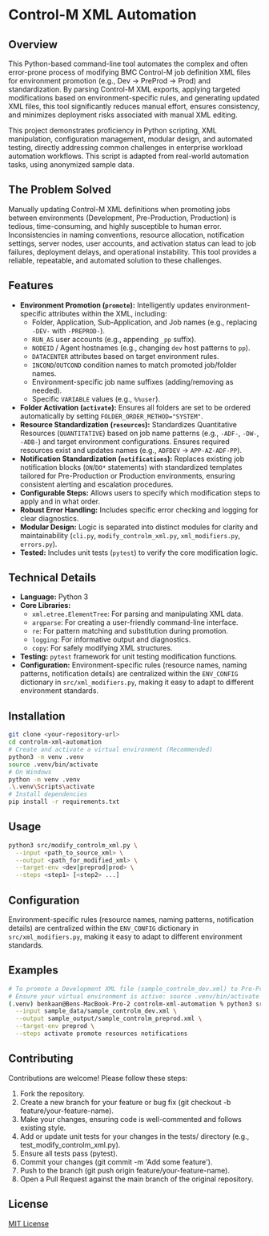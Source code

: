 # Control-M XML Automation

## Overview

This Python-based command-line tool automates the complex and often error-prone process of modifying BMC Control-M job definition XML files for environment promotion (e.g., Dev -> PreProd -> Prod) and standardization. By parsing Control-M XML exports, applying targeted modifications based on environment-specific rules, and generating updated XML files, this tool significantly reduces manual effort, ensures consistency, and minimizes deployment risks associated with manual XML editing.

This project demonstrates proficiency in Python scripting, XML manipulation, configuration management, modular design, and automated testing, directly addressing common challenges in enterprise workload automation workflows. This script is adapted from real-world automation tasks, using anonymized sample data.

## The Problem Solved

Manually updating Control-M XML definitions when promoting jobs between environments (Development, Pre-Production, Production) is tedious, time-consuming, and highly susceptible to human error. Inconsistencies in naming conventions, resource allocation, notification settings, server nodes, user accounts, and activation status can lead to job failures, deployment delays, and operational instability. This tool provides a reliable, repeatable, and automated solution to these challenges.

## Features

- **Environment Promotion (`promote`):** Intelligently updates environment-specific attributes within the XML, including:
  - Folder, Application, Sub-Application, and Job names (e.g., replacing `-DEV-` with `-PREPROD-`).
  - `RUN_AS` user accounts (e.g., appending `_pp` suffix).
  - `NODEID` / Agent hostnames (e.g., changing `dev` host patterns to `pp`).
  - `DATACENTER` attributes based on target environment rules.
  - `INCOND`/`OUTCOND` condition names to match promoted job/folder names.
  - Environment-specific job name suffixes (adding/removing as needed).
  - Specific `VARIABLE` values (e.g., `%%user`).
- **Folder Activation (`activate`):** Ensures all folders are set to be ordered automatically by setting `FOLDER_ORDER_METHOD="SYSTEM"`.
- **Resource Standardization (`resources`):** Standardizes Quantitative Resources (`QUANTITATIVE`) based on job name patterns (e.g., `-ADF-`, `-DW-`, `-ADB-`) and target environment configurations. Ensures required resources exist and updates names (e.g., `ADFDEV` -> `APP-AZ-ADF-PP`).
- **Notification Standardization (`notifications`):** Replaces existing job notification blocks (`ON`/`DO*` statements) with standardized templates tailored for Pre-Production or Production environments, ensuring consistent alerting and escalation procedures.
- **Configurable Steps:** Allows users to specify which modification steps to apply and in what order.
- **Robust Error Handling:** Includes specific error checking and logging for clear diagnostics.
- **Modular Design:** Logic is separated into distinct modules for clarity and maintainability (`cli.py`, `modify_controlm_xml.py`, `xml_modifiers.py`, `errors.py`).
- **Tested:** Includes unit tests (`pytest`) to verify the core modification logic.

## Technical Details

* **Language:** Python 3
* **Core Libraries:**
  * `xml.etree.ElementTree`: For parsing and manipulating XML data.
  * `argparse`: For creating a user-friendly command-line interface.
  * `re`: For pattern matching and substitution during promotion.
  * `logging`: For informative output and diagnostics.
  * `copy`: For safely modifying XML structures.
* **Testing:** `pytest` framework for unit testing modification functions.
* **Configuration:** Environment-specific rules (resource names, naming patterns, notification details) are centralized within the `ENV_CONFIG` dictionary in `src/xml_modifiers.py`, making it easy to adapt to different environment standards.

## Installation

```bash
git clone <your-repository-url>
cd controlm-xml-automation
# Create and activate a virtual environment (Recommended)
python3 -m venv .venv
source .venv/bin/activate
# On Windows
python -m venv .venv
.\.venv\Scripts\activate
# Install dependencies
pip install -r requirements.txt
```

## Usage

```bash
python3 src/modify_controlm_xml.py \
  --input <path_to_source_xml> \
  --output <path_for_modified_xml> \
  --target-env <dev|preprod|prod> \
  --steps <step1> [<step2> ...]
```

## Configuration

Environment-specific rules (resource names, naming patterns, notification details) are centralized within the `ENV_CONFIG` dictionary in `src/xml_modifiers.py`, making it easy to adapt to different environment standards.

## Examples

```bash
# To promote a Development XML file (sample_controlm_dev.xml) to Pre-Production (sample_controlm_preprod.xml), applying activation, promotion, resource standardization, and notification standardization in that specific order:
# Ensure your virtual environment is active: source .venv/bin/activate
(.venv) benkaan@Bens-MacBook-Pro-2 controlm-xml-automation % python3 src/modify_controlm_xml.py \
  --input sample_data/sample_controlm_dev.xml \
  --output sample_output/sample_controlm_preprod.xml \
  --target-env preprod \
  --steps activate promote resources notifications
```

## Contributing

Contributions are welcome! Please follow these steps:

1. Fork the repository.
2. Create a new branch for your feature or bug fix (git checkout -b feature/your-feature-name).
3. Make your changes, ensuring code is well-commented and follows existing style.
4. Add or update unit tests for your changes in the tests/ directory (e.g., test_modify_controlm_xml.py).
5. Ensure all tests pass (pytest).
6. Commit your changes (git commit -m 'Add some feature').
7. Push to the branch (git push origin feature/your-feature-name).
8. Open a Pull Request against the main branch of the original repository.

## License

[MIT License](https://opensource.org/licenses/MIT)
